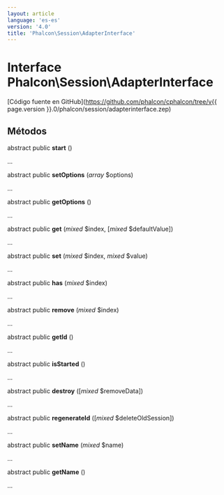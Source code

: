 ```yaml
---
layout: article
language: 'es-es'
version: '4.0'
title: 'Phalcon\Session\AdapterInterface'
---
```

# Interface **Phalcon\Session\AdapterInterface**

[Código fuente en GitHub](https://github.com/phalcon/cphalcon/tree/v{{ page.version }}.0/phalcon/session/adapterinterface.zep)

## Métodos

abstract public **start** ()

...

abstract public **setOptions** (*array* $options)

...

abstract public **getOptions** ()

...

abstract public **get** (*mixed* $index, [*mixed* $defaultValue])

...

abstract public **set** (*mixed* $index, *mixed* $value)

...

abstract public **has** (*mixed* $index)

...

abstract public **remove** (*mixed* $index)

...

abstract public **getId** ()

...

abstract public **isStarted** ()

...

abstract public **destroy** ([*mixed* $removeData])

...

abstract public **regenerateId** ([*mixed* $deleteOldSession])

...

abstract public **setName** (*mixed* $name)

...

abstract public **getName** ()

...